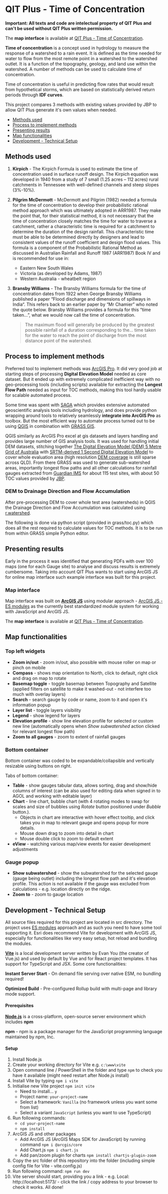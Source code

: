 # QIT Plus - Time of Concentration

**Important: All texts and code are intelectual property of QIT Plus and can't be used without QIT Plus written permission.**

The **map interface** is available at [QIT Plus - Time of Concentration](https://qitplusgis.github.io/toc).

**Time of concentration** is a concept used in hydrology to measure the response of a watershed to a rain event. It is defined as the time needed for water to flow from the most remote point in a watershed to the watershed outlet. It is a function of the topography, geology, and land use within the watershed. A number of methods can be used to calculate time of concentration.

Time of concentration is useful in predicting flow rates that would result from hypothetical storms, which are based on statistically derived return periods through **IDF curves**.

This project compares 3 methods with existing values provided by JBP to allow QIT Plus generate it's own values when needed.

- [Methods used](#methods-used)
- [Process to implement methods](#process-to-implement-methods)
- [Presenting results](#presenting-results)
- [Map functionalities](#map-functionalities)
- [Development - Technical Setup](#development---technical-setup)



## Methods used
1. **Kirpich** - The Kirpich Formula is used to estimate the time of concentration used in surface runoff design. The Kirpich equation was developed in 1940 from a study of 7 small (1.25 acres – 112 acres) rural catchments in Tennessee with well-defined channels and steep slopes (3%-10%).
2. **Pilgrim McDermott** - McDermott and Pilgrim (1982) needed a formula for the time of concentration to develop their probabilistic rational method approach which was ultimately adopted in ARR1987.  They make the point that, for their statistical method, it is not necessary that the time of concentration closely matches the time for water to traverse a catchment, rather a characteristic time is required for a catchment to determine the duration of the design rainfall.  This characteristic time must be able to be determined directly by designers and lead to consistent values of the runoff coefficient and design flood values. This formula is a component of the Probabilistic Rational Method as discussed in Australian Rainfall and Runoff 1987 (ARR1987) Book IV and is recommended for use in:
    - Eastern New South Wales
    - Victoria (as developed by Adams, 1987)
    - Western Australia - wheatbelt region
3. **Bransby Williams** - The Bransby Williams formula for the time of concentration dates from 1922 when George Bransby Williams published a paper “Flood discharge and dimensions of spillways in India“.  This refers back to an earlier paper by “Mr Chamier” who noted the quote below. Bransby Williams provides a formula for this “time taken…”, what we would now call the time of concentration. 

    >The maximum flood will generally be produced by the greatest possible rainfall of a duration corresponding to the… time taken for the water to reach the point of discharge from the most distance point of the watershed.
  
## Process to implement methods
Preferred tool to implement methods was [ArcGIS Pro](https://pro.arcgis.com/). It did very good job at starting steps of processing **Digital Elevation Model** needed as core dataset. But it ended up with extremely complicated inefficient way with no geo-processing tools (including scripts) available for extracting the **Longest Flow Path** needed as input for TOC methods, making this tool hardly usable for scalable automated process.

Some time was spent with [SAGA](https://saga-gis.sourceforge.io/) which provides extensive automated geoscientific analysis tools including hydrology, and does provide python wrapping around tools to relatively seamlessly **integrate into ArcGIS Pro** as toolbox. But the most efficient way to automate process turned out to be using [QGIS](https://qgis.org/) in combination with [GRASS GIS](https://grass.osgeo.org/).

QGIS similarly as ArcGIS Pro excel at gis datasets and layers handling and provides large number of GIS analysis tools. It was used for handling initial DEM datasets, stitching together [The Digital Elevation Model (DEM) 5 Metre Grid of Australia](https://pid.geoscience.gov.au/dataset/ga/89644) with [SRTM-derived 1 Second Digital Elevation Model](https://pid.geoscience.gov.au/dataset/ga/72759) to cover whole evaluation area (high resolution [DEM coverage](https://elevation.fsdf.org.au/) is still sparse across QLD). From there GRASS was used to generate sub-watershed areas, importantly longest flow paths and all other calculations for rainfall gauges extracted from [Guardian IMS](https://live.guardianims.com/) for about 115 test sites, with about 50 TOC values provided by [JBP](https://jbpacific.com.au/).

### DEM to Drainage Direction and Flow Accumulation
After pre-processing DEM to cover whole test area (watersheds) in QGIS the Drainage Direction and Flow Accumulation was calculated using [r.watershed](https://grass.osgeo.org/grass82/manuals/r.watershed.html).

The following is done via python script (provided in grass/toc.py) which does all the rest required to calculate values for TOC methods. It is to be run from within GRASS simple Python editor.

## Presenting results
Early in the process it was identified that generating PDFs with over 100 maps (one for each Gauge site) to analyse and discuss results is extremely cumbersome. Taking into account QIT Plus wants to start using ArcGIS JS for online map interface such example interface was built for this project.

### Map interface
Map interface was built on [**ArcGIS JS**](https://developers.arcgis.com/javascript/latest/) using modular approach - [ArcGIS JS - ES modules](https://developers.arcgis.com/javascript/latest/es-modules/) as the currently best standardized module system for working with JavaScript and ArcGIS JS.

The **map interface** is available at [QIT Plus - Time of Concentration](https://qitplusgis.github.io/toc).

## Map functionalities

### Top left widgets
- **Zoom in/out** - zoom in/out, also possible with mouse roller on map or pinch on mobile 
- **Compass** - shows map orientation to North, click to default, right click and drag on map to rotate
- **Basemap toggle** - toggle basemap between Topography and Satellite (applied filters on satellite to make it washed-out - not interfere too much with overlay layers)
- **Search** - search gauge by code or name, zoom to it and open it's  information popup
- **Layer list** - toggle layers visibility
- **Legend** - show legend for layers
- **Elevation profile** - show line elevation profile for selected or custom new line (automatically opens when *Show subwatershed* action clicked for relevant longest flow path)
- **Zoom to all gauges** - zoom to extent of rainfall gauges

### Bottom container
Bottom container was coded to be expandable/collapsible and vertically resizable using buttons on right.

Tabs of bottom container:

- **Table** - show gauges tabular data, allows sorting, drag and show/hide columns of interest (can be also used for editing data when signed in to AGOL and working with editable layer)
- **Chart** - line chart, bubble chart (with 4 rotating modes to swap  for scales and size of bubbles using *Rotate* button positioned under *Bubble* button.). 
    - Objects in chart are interactive with hover effect tooltip, and click takes you in map to relevant gauge and opens popup for more details.
    - Mouse down drag to zoom into detail in chart
    - Mouse double click to zoom to default extent
- **eView** - watching various map/view events for easier development adjustments

### Gauge popup
- **Show subwatershed** - show the subwatershed for the selected gauge (gauge being outlet) including the longest flow path and it's elevation profile. This action is not available if the gauge was excluded from calculations - e.g. location directly on the ridge.
- **Zoom to** - zoom to gauge location

## Development - Technical Setup
All source files required for this project are located in src directory. The project uses [ES modules](https://developers.arcgis.com/javascript/latest/es-modules/) approach and as such you need to have some tool supporting it. Esri does recommend Vite for development with ArcGIS JS, especially for functionalities like very easy setup, hot reload and bundling the modules.

[**Vite**](https://vitejs.dev/) is a local development server written by Evan You (the creator of Vue.js) and used by default by Vue and for React project templates. It has support for TypeScript and JSX. Some core functionalities:

**Instant Server Start** - On demand file serving over native ESM, no bundling required!

**Optimized Build** - Pre-configured Rollup build with multi-page and library mode support.

#### Prerequisites 
[**Node.js**](https://nodejs.org/) is a cross-platform, open-source server environment which includes **npm**

**npm** - npm is a package manager for the JavaScript programming language maintained by npm, Inc.

#### Setup
1. Install Node.js
2. Create your working directory for Vite e.g. `c:\www\vite`
3. Open command line / PowerShell in the folder and type `npm` to check you have it available (might need restart after Node.js install)
4. Install Vite by typing `npm i vite`
5. Initialise new Vite project `npm init vite`
    - Need to install... `y`
    - Project name: `your-project-name`
    - Select a framework: `Vanilla` (no framework unless you want some from list)
    - Select a variant `JavaScript` (unless you want to use TypeScript)
6. Run following commands:
    - `cd your-project-name`
    - `npm install`
7. ArcGIS JS and other packages
    - Add ArcGIS JS (ArcGIS Maps SDK for JavaScript) by running command `npm i @arcgis/core`
    - Add Chart.js `npm i chart.js`
    - Add pan/zoom plugin for charts `npm install chartjs-plugin-zoom`
8. Copy the src folder of this repository into the folder (including simple config file for Vite - vite.config.js)
9. Run following command: `npm run dev`
10. Vite server should start, providing you a link - e.g. Local: http://localhost:5173/ - click the link / copy address to your browser to check it works. All done!
